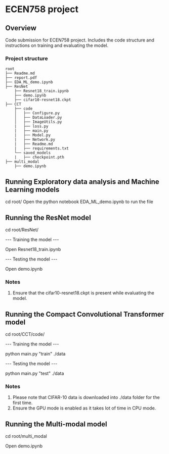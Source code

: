 # ECEN758 project

## Overview

Code submission for ECEN758 project. Includes the code structure and instructions on training and evaluating the model.

### Project structure

    root
    ├── Readme.md
    ├── report.pdf
    ├── EDA_ML_demo.ipynb
    ├── ResNet
        ├── Resnet18_train.ipynb
        ├── demo.ipynb
        ├── cifar10-resnet18.ckpt
    ├── CCT
        ├── code            
        │   ├── Configure.py          
        │   ├── DataLoader.py         
        │   ├── ImageUtils.py 
        |   ├── loss.py
        |   ├── main.py 
        |   ├── Model.py
        |   ├── Network.py
        |   ├── Readme.md
        |   ├── requirements.txt           
        └── saved_models
        |   ├── checkpoint.pth
    ├── multi_modal
        ├── demo.ipynb


## Running Exploratory data analysis and Machine Learning models
cd root/
Open the python notebook EDA_ML_demo.ipynb to run the file

## Running the ResNet model
cd root/ResNet/

--- Training the model --- 

Open Resnet18_train.ipynb

--- Testing the model ---

Open demo.ipynb

### Notes 
1. Ensure that the cifar10-resnet18.ckpt is present while evaluating the model. 

## Running the Compact Convolutional Transformer model
cd root/CCT/code/

--- Training the model --- 

python main.py "train" ./data

--- Testing the model ---

python main.py "test" ./data

### Notes 
1. Please note that CIFAR-10 data is downloaded into ./data folder for the first time. 
2. Ensure the GPU mode is enabled as it takes lot of time in CPU mode.


## Running the Multi-modal model
cd root/multi_modal

Open demo.ipynb
